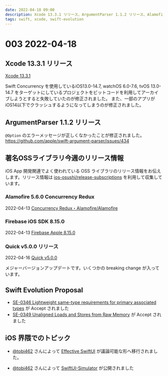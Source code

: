 ```yaml
---
date: 2022-04-18 09:00
description: Xcode 13.3.1 リリース、ArgumentParser 1.1.2 リリース、Alamofire 5.6.0 リリース、Firebase iOS SDK 8.15.0 リリース、Quick v5.0.0 リリース、ほか
tags: swift, xcode, swift-evolution
---
```

# 003 2022-04-18

## Xcode 13.3.1 リリース
[Xcode 13.3.1](https://developer.apple.com/news/releases/?id=04112022a)

Swift Concurrency を使用しているiOS13.0-14.7, watchOS 6.0-7.6, tvOS 13.0-14.7 をターゲットにしているプロジェクトをビットコードを利用してアーカイブしようとすると失敗していたのが修正されました。
また、一部のアプリがiOS14以下でクラッシュするようになってしまうのが修正されました。


## ArgumentParser 1.1.2 リリース
`@Option` のエラーメッセージが正しくなかったことが修正されました。
https://github.com/apple/swift-argument-parser/issues/434

## 著名OSSライブラリ今週のリリース情報

iOS App 開発関連でよく使われている OSS ライブラリのリリース情報をお伝えします。リリース情報は [ios-osushi/release-subscriptions](https://github.com/ios-osushi/release-subscriptions) を利用して収集しています。

### Alamofire 5.6.0 Concurrency Redux

2022-04-13 [Concurrency Redux・Alamofire/Alamofire](https://github.com/Alamofire/Alamofire/releases/tag/5.6.0)

### Firebase iOS SDK 8.15.0

2022-04-13 [Firebase Apple 8.15.0](https://github.com/firebase/firebase-ios-sdk/releases/tag/v8.15.0)

### Quick v5.0.0 リリース

2022-04-16 [Quick v5.0.0](https://github.com/Quick/Quick/releases/tag/v5.0.0)

メジャーバージョンアップデートです。いくつかの breaking change が入っています。

## Swift Evolution Proposal

- [SE-0346 Lightweight same-type requirements for primary associated types](https://github.com/apple/swift-evolution/blob/main/proposals/0346-light-weight-same-type-syntax.md) が Accept されました
- [SE-0349 Unaligned Loads and Stores from Raw Memory](https://github.com/apple/swift-evolution/blob/main/proposals/0349-unaligned-loads-and-stores.md) が Accept されました

## iOS 界隈でのトピック

- [@tobi462](https://twitter.com/@tobi462) さんによって [Effective SwiftUI](https://github.com/YusukeHosonuma/Effective-SwiftUI) が議論可能な形へ移行されました。

- [@tobi462](https://twitter.com/@tobi462) さんによって [SwiftUI-Simulator](https://github.com/YusukeHosonuma/SwiftUI-Simulator) が公開されました

